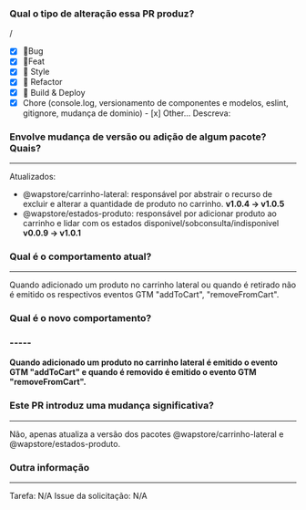 ### **Qual o tipo de alteração essa PR produz?**
/
 - [x] 🐛Bug
 - [x] 🚀Feat
 - [x] 💅 Style
 - [x] 📝 Refactor
 - [x] 🚧 Build & Deploy
 - [x] Chore (console.log, versionamento de componentes e modelos, eslint, gitignore, mudança de dominio) - [x] Other... Descreva: 

### **Envolve mudança de versão ou adição de algum pacote? Quais?**
-----
Atualizados: 
- @wapstore/carrinho-lateral: responsável por abstrair o recurso de excluir e alterar a quantidade de produto no carrinho. **v1.0.4 -> v1.0.5** 
- @wapstore/estados-produto: responsável por adicionar produto ao carrinho e lidar com os estados disponivel/sobconsulta/indisponivel **v0.0.9 -> v1.0.1** 

### **Qual é o comportamento atual?**
-----
Quando adicionado um produto no carrinho lateral ou quando é retirado não é emitido os respectivos eventos GTM "addToCart", "removeFromCart". 

### **Qual é o novo comportamento?**
### -----
**Quando adicionado um produto no carrinho lateral é emitido o evento GTM "addToCart" e quando é removido é emitido o evento GTM "removeFromCart".** 

### **Este PR introduz uma mudança significativa?**
-----
Não, apenas atualiza a versão dos pacotes @wapstore/carrinho-lateral e @wapstore/estados-produto. 

### **Outra informação**
-----
Tarefa: N/A 
Issue da solicitação: N/A 
